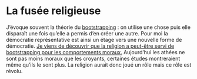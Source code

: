# La fusée religieuse

J’évoque souvent la théorie du [bootstrapping](/2007/07/05/une-fusee-a-plusieurs-etages/) : on utilise une chose puis elle disparaît une fois qu’elle a permis d’en créer une autre. Pour moi la démocratie représentative est ainsi un étage vers une nouvelle forme de démocratie. [Je viens de découvrir que la religion a peut-être servi de bootstrapping pour les comportements moraux.](http://www.newscientist.com/channel/being-human/mg19526190.400-what-good-is-god.html) Aujourd’hui les athées ne sont pas moins moraux que les croyants, certaines études montreraient même qu’ils le sont plus. La religion aurait donc joué un rôle mais ce rôle est révolu.